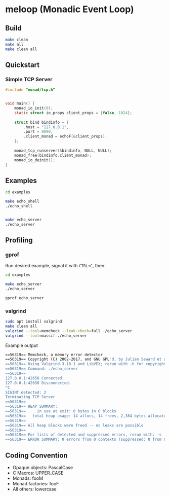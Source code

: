 # meloop (Monadic Event Loop)


## Build


```bash
make clean
make all
make clean all
```


## Quickstart

### Simple TCP Server

```c
#include "monad/tcp.h"


void main() {
    monad_io_init(0);
    static struct io_props client_props = {false, 1024};
    
    struct bind bindinfo = {
        .host = "127.0.0.1",
        .port = 9090,
        .client_monad = echoF(&client_props),
    };
    
    monad_tcp_runserver(&bindinfo, NULL, NULL);
    monad_free(bindinfo.client_monad);
    monad_io_deinit();
}
```

## Examples

```bash
cd examples

make echo_shell
./echo_shell


make echo_server
./echo_server
```

## Profiling


### gprof

Run desired example, signal it with `CTRL+C`, then:

```bash
cd examples

make echo_server
./echo_server

gprof echo_server
```

### valgrind

```bash
sudo apt install valgrind
make clean all 
valgrind --tool=memcheck --leak-check=full ./echo_server
valgrind --tool=massif ./echo_server 
```

Example output

```bash
==56319== Memcheck, a memory error detector
==56319== Copyright (C) 2002-2017, and GNU GPL'd, by Julian Seward et al.
==56319== Using Valgrind-3.18.1 and LibVEX; rerun with -h for copyright info
==56319== Command: ./echo_server
==56319==
127.0.0.1:42658 Connected.
127.0.0.1:42658 Disconnected.
^C
SIGINT detected: 2
Terminating TCP Server
==56319==
==56319== HEAP SUMMARY:
==56319==     in use at exit: 0 bytes in 0 blocks
==56319==   total heap usage: 14 allocs, 14 frees, 2,384 bytes allocated
==56319==
==56319== All heap blocks were freed -- no leaks are possible
==56319==
==56319== For lists of detected and suppressed errors, rerun with: -s
==56319== ERROR SUMMARY: 0 errors from 0 contexts (suppressed: 0 from 0)
```


## Coding Convention

- Opaque objects: PascalCase
- C Macros: UPPER_CASE
- Monads: fooM
- Monad factories: fooF
- All others: lowercase
